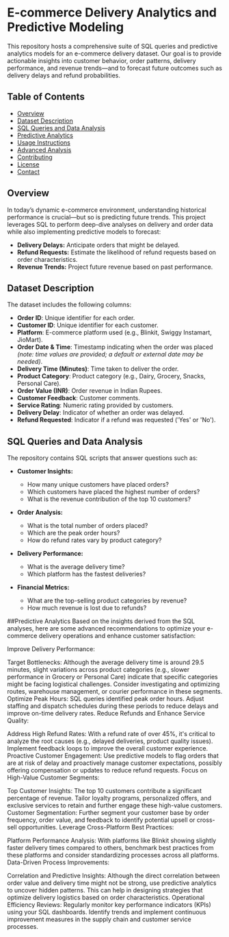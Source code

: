 # E-commerce Delivery Analytics and Predictive Modeling

This repository hosts a comprehensive suite of SQL queries and predictive analytics models for an e-commerce delivery dataset. Our goal is to provide actionable insights into customer behavior, order patterns, delivery performance, and revenue trends—and to forecast future outcomes such as delivery delays and refund probabilities.

## Table of Contents
- [Overview](#overview)
- [Dataset Description](#dataset-description)
- [SQL Queries and Data Analysis](#sql-queries-and-data-analysis)
- [Predictive Analytics](#predictive-analytics)
- [Usage Instructions](#usage-instructions)
- [Advanced Analysis](#advanced-analysis)
- [Contributing](#contributing)
- [License](#license)
- [Contact](#contact)

## Overview
In today’s dynamic e-commerce environment, understanding historical performance is crucial—but so is predicting future trends. This project leverages SQL to perform deep-dive analyses on delivery and order data while also implementing predictive models to forecast:
- **Delivery Delays:** Anticipate orders that might be delayed.
- **Refund Requests:** Estimate the likelihood of refund requests based on order characteristics.
- **Revenue Trends:** Project future revenue based on past performance.

## Dataset Description
The dataset includes the following columns:
- **Order ID**: Unique identifier for each order.
- **Customer ID**: Unique identifier for each customer.
- **Platform**: E-commerce platform used (e.g., Blinkit, Swiggy Instamart, JioMart).
- **Order Date & Time**: Timestamp indicating when the order was placed *(note: time values are provided; a default or external date may be needed)*.
- **Delivery Time (Minutes)**: Time taken to deliver the order.
- **Product Category**: Product category (e.g., Dairy, Grocery, Snacks, Personal Care).
- **Order Value (INR)**: Order revenue in Indian Rupees.
- **Customer Feedback**: Customer comments.
- **Service Rating**: Numeric rating provided by customers.
- **Delivery Delay**: Indicator of whether an order was delayed.
- **Refund Requested**: Indicator if a refund was requested ('Yes' or 'No').

## SQL Queries and Data Analysis
The repository contains SQL scripts that answer questions such as:
- **Customer Insights:**  
  - How many unique customers have placed orders?  
  - Which customers have placed the highest number of orders?  
  - What is the revenue contribution of the top 10 customers?

- **Order Analysis:**  
  - What is the total number of orders placed?  
  - Which are the peak order hours?  
  - How do refund rates vary by product category?

- **Delivery Performance:**  
  - What is the average delivery time?  
  - Which platform has the fastest deliveries?
  
- **Financial Metrics:**  
  - What are the top-selling product categories by revenue?  
  - How much revenue is lost due to refunds?

##Predictive Analytics
Based on the insights derived from the SQL analyses, here are some advanced recommendations to optimize your e-commerce delivery operations and enhance customer satisfaction:

Improve Delivery Performance:

Target Bottlenecks: Although the average delivery time is around 29.5 minutes, slight variations across product categories (e.g., slower performance in Grocery or Personal Care) indicate that specific categories might be facing logistical challenges. Consider investigating and optimizing routes, warehouse management, or courier performance in these segments.
Optimize Peak Hours: SQL queries identified peak order hours. Adjust staffing and dispatch schedules during these periods to reduce delays and improve on-time delivery rates.
Reduce Refunds and Enhance Service Quality:

Address High Refund Rates: With a refund rate of over 45%, it's critical to analyze the root causes (e.g., delayed deliveries, product quality issues). Implement feedback loops to improve the overall customer experience.
Proactive Customer Engagement: Use predictive models to flag orders that are at risk of delay and proactively manage customer expectations, possibly offering compensation or updates to reduce refund requests.
Focus on High-Value Customer Segments:

Top Customer Insights: The top 10 customers contribute a significant percentage of revenue. Tailor loyalty programs, personalized offers, and exclusive services to retain and further engage these high-value customers.
Customer Segmentation: Further segment your customer base by order frequency, order value, and feedback to identify potential upsell or cross-sell opportunities.
Leverage Cross-Platform Best Practices:

Platform Performance Analysis: With platforms like Blinkit showing slightly faster delivery times compared to others, benchmark best practices from these platforms and consider standardizing processes across all platforms.
Data-Driven Process Improvements:

Correlation and Predictive Insights: Although the direct correlation between order value and delivery time might not be strong, use predictive analytics to uncover hidden patterns. This can help in designing strategies that optimize delivery logistics based on order characteristics.
Operational Efficiency Reviews: Regularly monitor key performance indicators (KPIs) using your SQL dashboards. Identify trends and implement continuous improvement measures in the supply chain and customer service processes.

